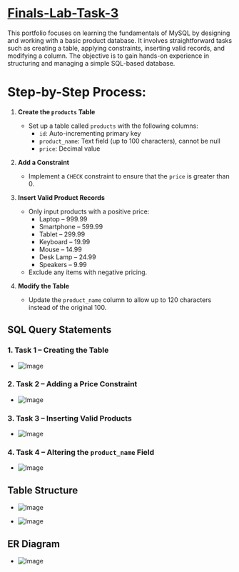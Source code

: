 # [Finals-Lab-Task-3](https://github.com/user-attachments/files/19719453/FajardoFLT3.docx)
This portfolio focuses on learning the fundamentals of MySQL by designing and working with a basic product database. It involves straightforward tasks such as creating a table, applying constraints, inserting valid records, and modifying a column. The objective is to gain hands-on experience in structuring and managing a simple SQL-based database.

# Step-by-Step Process:

1. **Create the `products` Table**  
   - Set up a table called `products` with the following columns:  
     - `id`: Auto-incrementing primary key  
     - `product_name`: Text field (up to 100 characters), cannot be null  
     - `price`: Decimal value

2. **Add a Constraint**  
   - Implement a `CHECK` constraint to ensure that the `price` is greater than 0.

3. **Insert Valid Product Records**  
   - Only input products with a positive price:
     - Laptop – 999.99  
     - Smartphone – 599.99  
     - Tablet – 299.99  
     - Keyboard – 19.99  
     - Mouse – 14.99  
     - Desk Lamp – 24.99  
     - Speakers – 9.99  
   - Exclude any items with negative pricing.

4. **Modify the Table**  
   - Update the `product_name` column to allow up to 120 characters instead of the original 100.

## SQL Query Statements

### 1. Task 1 – Creating the Table  
- ![Image](https://github.com/user-attachments/assets/24b64e18-6486-420e-b7bc-6ef778aabe85)

### 2. Task 2 – Adding a Price Constraint  
- ![Image](https://github.com/user-attachments/assets/acc2796b-1a05-45a3-bf33-ac8ac4214cb2)

### 3. Task 3 – Inserting Valid Products  
- ![Image](https://github.com/user-attachments/assets/d3e07299-59b1-4ea6-a103-2549a2122feb)

### 4. Task 4 – Altering the `product_name` Field  
- ![Image](https://github.com/user-attachments/assets/4f17496f-57f1-4434-bec8-1b0f01f47e57)



## Table Structure 

- ![Image](https://github.com/user-attachments/assets/220089fd-ffe2-44c9-8870-c50717b19e7e)

- ![Image](https://github.com/user-attachments/assets/6803f3a3-a12e-4323-a871-cb84e756a3c1)


## ER Diagram

- ![Image](https://github.com/user-attachments/assets/fe809343-f99d-44f2-9e82-8882b49b259f)

